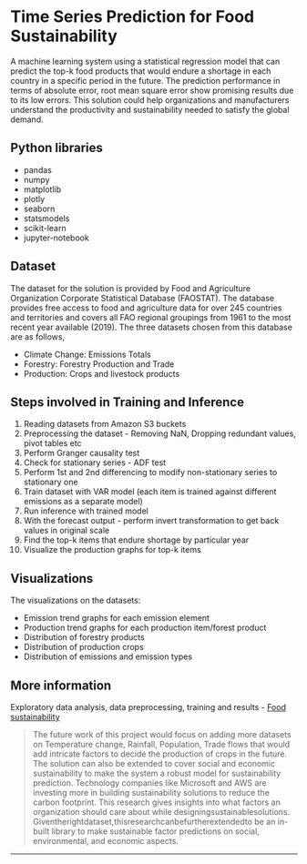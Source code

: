 # Time Series Prediction for Food Sustainability
A machine learning system using a statistical regression model that can predict the top-k food products that would endure a shortage in each country in a specific period in the future. The prediction performance in terms of absolute error, root mean square error show promising results due to its low errors. This solution could help organizations and manufacturers understand the productivity and sustainability needed to satisfy the global demand.

## Python libraries
- pandas
- numpy
- matplotlib
- plotly
- seaborn
- statsmodels
- scikit-learn
- jupyter-notebook

## Dataset
The dataset for the solution is provided by Food and Agriculture Organization Corporate Statistical Database (FAOSTAT). The database provides free access to food and agriculture data for over 245 countries and territories and covers all FAO regional groupings from 1961 to the most recent year available (2019). The three datasets chosen from this database are as follows,
- Climate Change: Emissions Totals
- Forestry: Forestry Production and Trade
- Production: Crops and livestock products

## Steps involved in Training and Inference
1. Reading datasets from Amazon S3 buckets
2. Preprocessing the dataset - Removing NaN, Dropping redundant values, pivot tables etc
3. Perform Granger causality test
4. Check for stationary series - ADF test
5. Perform 1st and 2nd differencing to modify non-stationary series to stationary one
6. Train dataset with VAR model (each item is trained against different emissions as a separate model)
7. Run inference with trained model
8. With the forecast output - perform invert transformation to get back values in original scale
9. Find the top-k items that endure shortage by particular year
10. Visualize the production graphs for top-k items

## Visualizations
The visualizations on the datasets:
- Emission trend graphs for each emission element
- Production trend graphs for each production item/forest product
- Distribution of forestry products
- Distribution of production crops
- Distribution of emissions and emission types

## More information
Exploratory data analysis, data preprocessing, training and results - [Food sustainability](https://github.com/fionavictoria/MLFoodSustainability/blob/main/Time%20Series%20Prediction%20for%20Food%20sustainability.pdf)
   
> The future work of this project would focus on adding more datasets on Temperature change, Rainfall, Population, Trade flows that would add intricate factors to decide the production of crops in the future. 
> The solution can also be extended to cover social and economic sustainability to make the system a robust model for sustainability prediction. Technology companies like Microsoft and AWS are investing more in building sustainability solutions to reduce the carbon footprint. This research gives insights into what factors an organization should care about while designingsustainablesolutions. Giventherightdataset,thisresearchcanbefurtherextendedto be an in-built library to make sustainable factor predictions on social, environmental, and economic aspects.
-----------------------------
